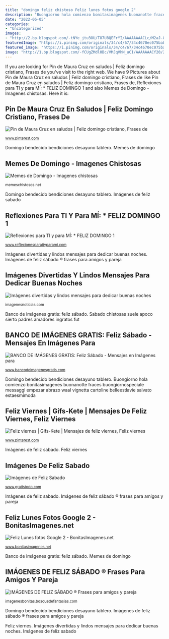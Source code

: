 ```yaml
---
title: "domingo feliz chistoso Feliz lunes fotos google 2"
description: "Buongiorno hola comienzo bonitasimagenes buonanotte fraces buongiornospeciale messaggi empezar abrazo waal vignetta cartoline belleestlavie salvato estaesmimoda"
date: "2022-06-05"
categories:
- "Uncategorized"
images:
- "http://2.bp.blogspot.com/-tNYe_jtu3OU/T87U8QEFrYI/AAAAAAAACLc/M2aJ-8SrvBk/s1600/domingo+(4).jpg"
featuredImage: "https://i.pinimg.com/originals/34/c4/67/34c4670ec075baba214c91546cbac742.jpg"
featured_image: "https://i.pinimg.com/originals/34/c4/67/34c4670ec075baba214c91546cbac742.jpg"
image: "http://1.bp.blogspot.com/-fCUgZMdl0Bc/VMJqVhN_uCI/AAAAAAACf20/2Bz4BtagRUk/s1600/feliz-sabado-buenos-dias-tulipanes.png"
---
```


If you are looking for Pin de Maura Cruz en saludos | Feliz domingo cristiano, Frases de you've visit to the right web. We have 9 Pictures about Pin de Maura Cruz en saludos | Feliz domingo cristiano, Frases de like Pin de Maura Cruz en saludos | Feliz domingo cristiano, Frases de, Reflexiones para TI y para MÍ: * FELIZ DOMINGO 1 and also Memes de Domingo - Imagenes chistosas. Here it is:

## Pin De Maura Cruz En Saludos | Feliz Domingo Cristiano, Frases De

![Pin de Maura Cruz en saludos | Feliz domingo cristiano, Frases de](https://i.pinimg.com/originals/34/c4/67/34c4670ec075baba214c91546cbac742.jpg "Memes de domingo")

<small>www.pinterest.com</small>

Domingo bendecido bendiciones desayuno tablero. Memes de domingo

## Memes De Domingo - Imagenes Chistosas

![Memes de Domingo - Imagenes chistosas](http://memeschistosos.net/wp-content/uploads/2015/12/memes-de-domingo15.jpg "Pin de maura cruz en saludos")

<small>memeschistosos.net</small>

Domingo bendecido bendiciones desayuno tablero. Imágenes de feliz sabado

## Reflexiones Para TI Y Para MÍ: * FELIZ DOMINGO 1

![Reflexiones para TI y para MÍ: * FELIZ DOMINGO 1](http://2.bp.blogspot.com/-tNYe_jtu3OU/T87U8QEFrYI/AAAAAAAACLc/M2aJ-8SrvBk/s1600/domingo+(4).jpg "Imágenes de feliz sabado")

<small>www.reflexionesparatiyparami.com</small>

Imágenes divertidas y lindos mensajes para dedicar buenas noches. Imágenes de feliz sábado ® frases para amigos y pareja

## Imágenes Divertidas Y Lindos Mensajes Para Dedicar Buenas Noches

![Imágenes divertidas y lindos mensajes para dedicar buenas noches](https://imagenesnoticias.com/wp-content/uploads/2016/09/DulcesBuenasNoches33.jpg "Reflexiones para ti y para mí: * feliz domingo 1")

<small>imagenesnoticias.com</small>

Banco de imágenes gratis: feliz sábado. Sabado chistosas suele apoco sierto padres amadores ingratos fut

## BANCO DE IMÁGENES GRATIS: Feliz Sábado - Mensajes En Imágenes Para

![BANCO DE IMÁGENES GRATIS: Feliz Sábado - Mensajes en Imágenes para](http://1.bp.blogspot.com/-fCUgZMdl0Bc/VMJqVhN_uCI/AAAAAAACf20/2Bz4BtagRUk/s1600/feliz-sabado-buenos-dias-tulipanes.png "Domingo bendecido bendiciones desayuno tablero")

<small>www.bancodeimagenesgratis.com</small>

Domingo bendecido bendiciones desayuno tablero. Buongiorno hola comienzo bonitasimagenes buonanotte fraces buongiornospeciale messaggi empezar abrazo waal vignetta cartoline belleestlavie salvato estaesmimoda

## Feliz Viernes | Gifs-Kete | Mensajes De Feliz Viernes, Feliz Viernes

![Feliz viernes | Gifs-Kete | Mensajes de feliz viernes, Feliz viernes](https://i.pinimg.com/736x/a6/7d/15/a67d15bb84c4ed392925f14362f22f05.jpg "Pin de maura cruz en saludos")

<small>www.pinterest.com</small>

Imágenes de feliz sabado. Feliz viernes

## Imágenes De Feliz Sabado

![Imágenes de Feliz Sabado](https://www.gratistodo.com/wp-content/uploads/2016/11/Feliz-Sabado-5.jpg "Memes de domingo")

<small>www.gratistodo.com</small>

Imágenes de feliz sabado. Imágenes de feliz sábado ® frases para amigos y pareja

## Feliz Lunes Fotos Google 2 - BonitasImagenes.net

![Feliz Lunes fotos Google 2 - BonitasImagenes.net](https://www.bonitasimagenes.net/wp-content/uploads/2019/03/Feliz-Lunes-fotos-Google-2.jpg "Banco de imágenes gratis: feliz sábado")

<small>www.bonitasimagenes.net</small>

Banco de imágenes gratis: feliz sábado. Memes de domingo

## IMÁGENES DE FELIZ SÁBADO ® Frases Para Amigos Y Pareja

![IMÁGENES DE FELIZ SÁBADO ® Frases para amigos y pareja](https://imagenesbonitas.bosquedefantasias.com/wp-content/uploads/2015/09/imágenes-de-feliz-sábado.jpg "Feliz viernes")

<small>imagenesbonitas.bosquedefantasias.com</small>

Domingo bendecido bendiciones desayuno tablero. Imágenes de feliz sábado ® frases para amigos y pareja

Feliz viernes. Imágenes divertidas y lindos mensajes para dedicar buenas noches. Imágenes de feliz sabado
